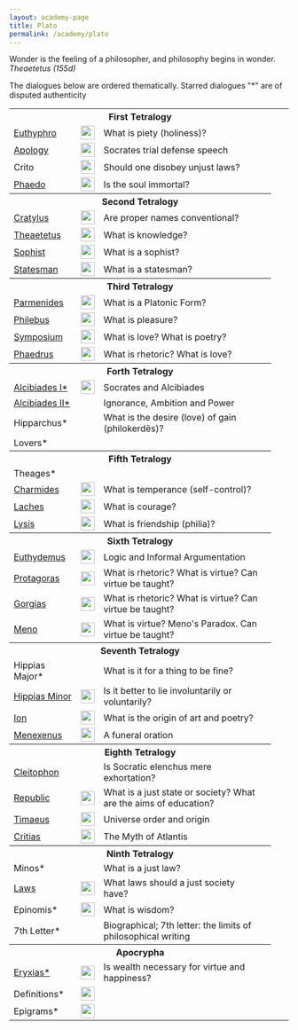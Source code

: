 ```yaml
---
layout: academy-page
title: Plato
permalink: /academy/plato
---
```


<p class="message">Wonder is the feeling of a philosopher, and philosophy begins in wonder. <i>Theaetetus (155d)</i></p>

The dialogues below are ordered thematically. Starred dialogues "*" are of disputed authenticity

<table>
  <tbody>
    <tr><th colspan="4">First Tetralogy</th></tr>
    <tr>
      <td><a href="{{ site.baseurl }}/academy/plato/euthyphro">Euthyphro</a></td>
      <td><a href="https://librivox.org/euthyphro-by-plato/"><img style="margin:0px" src="{{ site.baseurl }}/images/speaker.png" height="25px" width="25px" /></a></td>
      <td>What is piety (holiness)?</td>
      <td></td>
      <td></td>
      <td></td>
      <!-- <td><a href=""><img src="{{ site.baseurl }}/images/pdf.png" height="25px" width="25px" /></a></td> -->
    </tr>
    <tr>
      <td><a href="{{ site.baseurl }}/academy/plato/apology">Apology</a></td>
      <td><a href="https://librivox.org/apology-by-plato/"><img style="margin:0px" src="{{ site.baseurl }}/images/speaker.png" height="25px" width="25px" /></a></td>
      <td>Socrates trial defense speech</td>
      <td></td>
      <td></td>
      <td></td>
    </tr>
    <tr>
      <td>Crito</td>
      <td><a href="https://librivox.org/short-nonfiction-collection-vol-024-by-various/"><img style="margin:0px" src="{{ site.baseurl }}/images/speaker.png" height="25px" width="25px" /></a></td>
      <td>Should one disobey unjust laws?</td>
      <td></td>
      <td></td>
      <td></td>
    </tr>
    <tr>
      <td><a href="{{ site.baseurl }}/academy/plato/phaedo">Phaedo</a></td>
      <td><a href="https://librivox.org/phaedo-by-plato/"><img style="margin:0px" src="{{ site.baseurl }}/images/speaker.png" height="25px" width="25px" /></a></td>
      <td>Is the soul immortal?</td>
      <td></td>
      <td></td>
      <td></td>
      <!-- https://iep.utm.edu/phaedo/ -->
    </tr>
    <tr> <th colspan="4">Second Tetralogy</th></tr>
    <tr>
      <td><a href="{{ site.baseurl }}/academy/plato/cratylus">Cratylus</a></td>
      <td><a href="https://librivox.org/cratylus-by-plato/"><img style="margin:0px" src="{{ site.baseurl }}/images/speaker.png" height="25px" width="25px" /></a></td>
      <td>Are proper names conventional?</td>
      <td></td>
      <td></td>
      <td></td>
      <!-- https://academy/plato.stanford.edu/entries/academy/plato-cratylus/ -->
    </tr>
    <tr>
      <td><a href="{{ site.baseurl }}/academy/plato/theaetetus">Theaetetus</a></td>
      <td><a href="https://librivox.org/theaetetus-by-plato/"><img style="margin:0px" src="{{ site.baseurl }}/images/speaker.png" height="25px" width="25px" /></a></td>
      <td>What is knowledge?</td>
      <td></td>
      <td></td>
      <td></td>
      <!-- https://academy/plato.stanford.edu/entries/academy/plato-theaetetus/ -->
      <!-- https://iep.utm.edu/theatetu/ -->
    </tr>
    <tr>
      <td><a href="{{ site.baseurl }}/academy/plato/sophist">Sophist</a></td>
      <td><a href="https://librivox.org/sophist-by-plato/"><img style="margin:0px" src="{{ site.baseurl }}/images/speaker.png" height="25px" width="25px" /></a></td>
      <td>What is a sophist?</td>
      <td></td>
      <td></td>
      <td></td>
      <!-- https://academy/plato.stanford.edu/entries/academy/plato-sophstate/ -->
    </tr>
    <tr>
      <td><a href="{{ site.baseurl }}/academy/plato/statesman">Statesman</a></td>
      <td><a href="https://librivox.org/statesman-by-plato/"><img style="margin:0px" src="{{ site.baseurl }}/images/speaker.png" height="25px" width="25px" /></a></td>
      <td>What is a statesman?</td>
      <td></td>
      <td></td>
      <td></td>
      <!-- https://academy/plato.stanford.edu/entries/academy/plato-sophstate/ -->
    </tr>
    <tr> <th colspan="4">Third Tetralogy</th></tr>
    <tr>
      <td><a href="{{ site.baseurl }}/academy/plato/parmenides">Parmenides</a></td>
      <td><a href="https://librivox.org/parmenides-by-plato/"><img style="margin:0px" src="{{ site.baseurl }}/images/speaker.png" height="25px" width="25px" /></a></td>
      <td>What is a Platonic Form?</td>
      <td></td>
      <td></td>
      <td></td>
      <!-- https://academy/plato.stanford.edu/entries/academy/plato-parmenides -->
    </tr>
    <tr>
      <td><a href="{{ site.baseurl }}/academy/plato/philebus">Philebus</a></td>
      <td><a href="https://librivox.org/philebus-by-plato/"><img style="margin:0px" src="{{ site.baseurl }}/images/speaker.png" height="25px" width="25px" /></a></td>
      <td>What is pleasure?</td>
      <td></td>
      <td></td>
      <td></td>
    </tr>
    <tr>
      <td><a href="{{ site.baseurl }}/academy/plato/symposium">Symposium</a></td>
      <td><a href="https://librivox.org/the-symposium-by-plato/"><img style="margin:0px" src="{{ site.baseurl }}/images/speaker.png" height="25px" width="25px" /></a></td>
      <td>What is love? What is poetry?</td>
      <td></td>
      <td></td>
      <td></td>
    </tr>
    <tr>
      <td><a href="{{ site.baseurl }}/academy/plato/phaedrus">Phaedrus</a></td>
      <td><a href="https://librivox.org/phaedrus-by-plato/"><img style="margin:0px" src="{{ site.baseurl }}/images/speaker.png" height="25px" width="25px" /></a></td>
      <td>What is rhetoric? What is love?</td>
      <td></td>
      <td></td>
      <td></td>
    </tr>
    <tr> <th colspan="4">Forth Tetralogy</th></tr>
    <tr>
      <td><a href="{{ site.baseurl }}/academy/plato/alcibiadesI">Alcibiades I*</a></td>
      <td><a href="https://librivox.org/alcibiades-i-by-plato/"><img style="margin:0px" src="{{ site.baseurl }}/images/speaker.png" height="25px" width="25px" /></a></td>
      <td>Socrates and Alcibiades</td>
      <td></td>
      <td></td>
      <td></td>
    </tr>
    <tr>
      <td><a href="{{ site.baseurl }}/academy/plato/alcibiadesII">Alcibiades II*</a></td>
      <td></td>
      <td>Ignorance, Ambition and Power</td>
      <td></td>
      <td></td>
      <td></td>
    </tr>
    <tr>
      <td>Hipparchus*</td>
      <td></td>
      <td>What is the desire (love) of gain (philokerdēs)?</td>
      <td></td>
      <td></td>
      <td></td>
    </tr>
    <tr>
      <td>Lovers*</td>
      <td></td>
      <td></td>
      <td></td>
      <td></td>
      <td></td>
    </tr>
    <tr> <th colspan="4">Fifth Tetralogy</th></tr>
    <tr>
      <td>Theages*</td>
      <td></td>
      <td></td>
      <td></td>
      <td></td>
      <td></td>
    </tr>
    <tr>
      <td><a href="{{ site.baseurl }}/academy/plato/charmides">Charmides</a></td>
      <td><a href="https://librivox.org/charmides-by-plato/"><img style="margin:0px" src="{{ site.baseurl }}/images/speaker.png" height="25px" width="25px" /></a></td>
      <td>What is temperance (self-control)?</td>
      <td></td>
      <td></td>
      <td></td>
    </tr>
    <tr>
      <td><a href="{{ site.baseurl }}/academy/plato/laches">Laches</a></td>
      <td><a href="https://librivox.org/laches-by-plato/"><img style="margin:0px" src="{{ site.baseurl }}/images/speaker.png" height="25px" width="25px" /></a></td>
      <td>What is courage?</td>
      <td></td>
      <td></td>
      <td></td>
    </tr>
    <tr>
      <td><a href="{{ site.baseurl }}/academy/plato/lysis">Lysis</a></td>
      <td><a href="https://librivox.org/lysis-by-plato/"><img style="margin:0px" src="{{ site.baseurl }}/images/speaker.png" height="25px" width="25px" /></a></td>
      <td>What is friendship (philia)?</td>
      <td></td>
      <td></td>
      <td></td>
    </tr>
    <tr> <th colspan="4">Sixth Tetralogy</th></tr>
    <tr>
      <td><a href="{{ site.baseurl }}/academy/plato/euthydemus">Euthydemus</a></td>
      <td><a href="https://librivox.org/euthydemus-by-plato/"><img style="margin:0px" src="{{ site.baseurl }}/images/speaker.png" height="25px" width="25px" /></a></td>
      <td>Logic and Informal Argumentation</td>
      <td></td>
      <td></td>
      <td></td>
    </tr>
    <tr>
      <td><a href="{{ site.baseurl }}/academy/plato/protagoras">Protagoras</a></td>
      <td><a href="https://librivox.org/protagoras-by-plato/"><img style="margin:0px" src="{{ site.baseurl }}/images/speaker.png" height="25px" width="25px" /></a></td>
      <td>What is rhetoric? What is virtue? Can virtue be taught?</td>
      <td></td>
      <td></td>
      <td></td>
    </tr>
    <tr>
      <td><a href="{{ site.baseurl }}/academy/plato/gorgias">Gorgias</a></td>
      <td><a href="https://librivox.org/gorgias-by-plato-platon/"><img style="margin:0px" src="{{ site.baseurl }}/images/speaker.png" height="25px" width="25px" /></a></td>
      <td>What is rhetoric? What is virtue? Can virtue be taught?</td>
      <td></td>
      <td></td>
      <td></td>
    </tr>
    <tr>
      <td><a href="{{ site.baseurl }}/academy/plato/meno">Meno</a></td>
      <td><a href="https://librivox.org/meno-by-plato-2/"><img style="margin:0px" src="{{ site.baseurl }}/images/speaker.png" height="25px" width="25px" /></a></td>
      <td>What is virtue? Meno's Paradox. Can virtue be taught?</td>
      <td></td>
      <td></td>
      <td></td>
      <!-- https://iep.utm.edu/meno-2/ -->
    </tr>
    <tr> <th colspan="4">Seventh Tetralogy</th></tr>
    <tr>
      <td>Hippias Major*</td>
      <td></td>
      <td>What is it for a thing to be fine?</td>
      <td></td>
      <td></td>
      <td></td>
    </tr>
    <tr>
      <td><a href="{{ site.baseurl }}/academy/plato/lesser-hippias">Hippias Minor</a></td>
      <td><a href="https://librivox.org/lesser-hippias-by-plato/"><img style="margin:0px" src="{{ site.baseurl }}/images/speaker.png" height="25px" width="25px" /></a></td>
      <td>Is it better to lie involuntarily or voluntarily?</td>
      <td></td>
      <td></td>
      <td></td>
    </tr>
    <tr>
      <td><a href="{{ site.baseurl }}/academy/plato/ion">Ion</a></td>
      <td><a href="https://librivox.org/ion-by-plato/"><img style="margin:0px" src="{{ site.baseurl }}/images/speaker.png" height="25px" width="25px" /></a></td>
      <td>What is the origin of art and poetry?</td>
      <td></td>
      <td></td>
      <td></td>
    </tr>
    <tr>
      <td><a href="{{ site.baseurl }}/academy/plato/menexenus">Menexenus</a></td>
      <td><a href="https://librivox.org/menexenus-by-plato/"><img style="margin:0px" src="{{ site.baseurl }}/images/speaker.png" height="25px" width="25px" /></a></td>
      <td>A funeral oration</td>
      <td></td>
      <td></td>
      <td></td>
    </tr>
        <tr> <th colspan="4">Eighth Tetralogy</th></tr>
    <tr>
      <td><a href="{{ site.baseurl }}/academy/plato/cleitophon">Cleitophon</a></td>
      <td></td>
      <!--AUDIO BOok https://archive.org/details/clitopho -->
      <td>Is Socratic elenchus mere exhortation?</td>
      <td></td>
      <td></td>
      <td></td>
    </tr>
    <tr>
      <td><a href="{{ site.baseurl }}/academy/plato/republic">Republic</a></td>
      <td><a href="https://librivox.org/academy/platos_republic/"><img style="margin:0px" src="{{ site.baseurl }}/images/speaker.png" height="25px" width="25px" /></a></td>
      <td>What is a just state or society? What are the aims of education?</td>
      <td></td>
      <td></td>
      <td></td>
      <!-- https://iep.utm.edu/republic/ -->
    </tr>
    <tr>
      <td><a href="{{ site.baseurl }}/academy/plato/timaeus">Timaeus</a></td>
      <td><a href="https://librivox.org/timaeus-by-plato/"><img style="margin:0px" src="{{ site.baseurl }}/images/speaker.png" height="25px" width="25px" /></a></td>
      <td>Universe order and origin</td>
      <td></td>
      <td></td>
      <td></td>
      <!-- https://academy/plato.stanford.edu/entries/academy/plato-timaeus/ -->
      <!-- https://iep.utm.edu/timaeus/ -->
    </tr>
    <tr>
      <td><a href="{{ site.baseurl }}/academy/plato/critias">Critias</a></td>
      <td><a href="https://librivox.org/critias-by-plato/"><img style="margin:0px" src="{{ site.baseurl }}/images/speaker.png" height="25px" width="25px" /></a></td>
      <td>The Myth of Atlantis</td>
      <td></td>
      <td></td>
      <td></td>
    </tr>
    <tr> <th colspan="4">Ninth Tetralogy</th></tr>
    <tr>
      <td>Minos*</td>
      <td></td>
      <td>What is a just law?</td>
      <td></td>
      <td></td>
      <td></td>
    </tr>
    <tr>
      <td><a href="{{ site.baseurl }}/academy/plato/laws">Laws</a></td>
      <td><a href="https://librivox.org/laws-by-plato/"><img style="margin:0px" src="{{ site.baseurl }}/images/speaker.png" height="25px" width="25px" /></a></td>
      <td>What laws should a just society have?</td>
      <td></td>
      <td></td>
      <td></td>
      <!-- https://iep.utm.edu/pla-laws/ -->
    </tr>
    <tr>
      <td>Epinomis*</td>
      <td><a href="https://librivox.org/epinomis-by-plato/"><img style="margin:0px" src="{{ site.baseurl }}/images/speaker.png" height="25px" width="25px" /></a></td>
      <td>What is wisdom?</td>
      <td></td>
      <td></td>
      <td></td>
    </tr>
    <tr>
      <td>7th Letter*</td>
      <td></td>
      <td>Biographical; 7th letter: the limits of philosophical writing</td>
      <td></td>
      <td></td>
      <td></td>
    </tr>
    <tr> <th colspan="4">Apocrypha</th></tr>
    <tr>
      <td><a href="{{ site.baseurl }}/academy/plato/eryxias">Eryxias*</a></td>
      <td><a href="https://librivox.org/eryxias-by-plato/"><img style="margin:0px" src="{{ site.baseurl }}/images/speaker.png" height="25px" width="25px" /></a></td>
      <td>Is wealth necessary for virtue and happiness?</td>
      <td></td>
      <td></td>
      <td></td>
    </tr>
    <tr>
      <td>Definitions*</td>
      <td><a href="https://librivox.org/academy/platos-definitions-and-epigrams-by-plato/"><img style="margin:0px" src="{{ site.baseurl }}/images/speaker.png" height="25px" width="25px" /></a></td>
      <td></td>
      <td></td>
      <td></td>
      <td></td>
    </tr>
    <tr>
      <td>Epigrams*</td>
      <td><a href="https://librivox.org/academy/platos-definitions-and-epigrams-by-plato/"><img style="margin:0px" src="{{ site.baseurl }}/images/speaker.png" height="25px" width="25px" /></a></td>
      <td></td>
      <td></td>
      <td></td>
      <td></td>
    </tr>
  </tbody>
</table>

